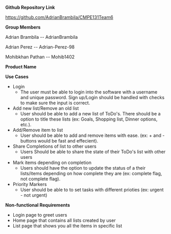 **Github Repository Link**

https://github.com/AdrianBrambila/CMPE131Team6

**Group Members**

Adrian Brambila  --  AdrianBrambila

Adrian Perez -- Adrian-Perez-98

Mohibkhan Pathan -- Mohib1402

**Product Name**



**Use Cases**

- Login
  - The user must be able to login into the software with a username and unique password. Sign up/Login should be handled with checks to make sure the input is correct. 
- Add new list/Remove an old list
  - User should be able to add a new list of ToDo's. There should be a option to title these lists (ex: Goals, Shopping list, Dinner options, etc.). 
- Add/Remove item to list
  - User should be able to add and remove items with ease. (ex: + and - buttons would be fast and effecient).
- Share Completions of list to other users
  - Users Should be able to share the state of their ToDo's list with other users 
- Mark items depending on completion
  - Users should have the option to update the status of a their lists/items depending on how complete they are (ex: complete flag, not complete flag). 
- Priority Markers
  - User should be able to to set tasks with different prioties (ex: urgent - not urgent)

**Non-functional Requirements**

- Login page to greet users
- Home page that contains all lists created by user
- List page that shows you all the items in specific list